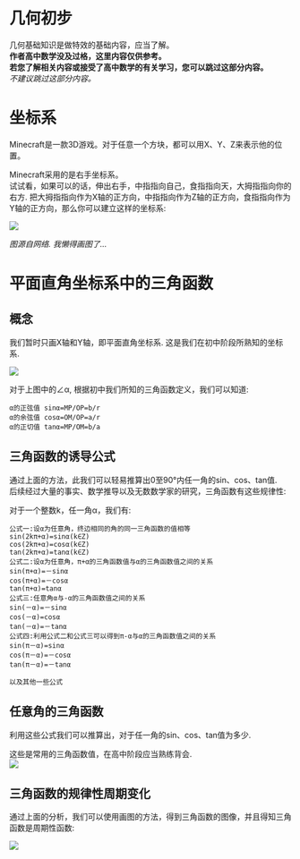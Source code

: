 # 几何初步

几何基础知识是做特效的基础内容，应当了解。  
**作者高中数学没及过格，这里内容仅供参考。**  
**若您了解相关内容或接受了高中数学的有关学习，您可以跳过这部分内容。**  
*不建议跳过这部分内容。*  

# 坐标系
Minecraft是一款3D游戏。对于任意一个方块，都可以用X、Y、Z来表示他的位置。  

Minecraft采用的是右手坐标系。  
试试看，如果可以的话，伸出右手，中指指向自己，食指指向天，大拇指指向你的右方. 把大拇指指向作为X轴的正方向，中指指向作为Z轴的正方向，食指指向作为Y轴的正方向，那么你可以建立这样的坐标系:  

![](https://i.loli.net/2019/07/10/5d25616d9cab049683.jpg)

*图源自网络. 我懒得画图了...*

# 平面直角坐标系中的三角函数
## 概念
我们暂时只画X轴和Y轴，即平面直角坐标系. 这是我们在初中阶段所熟知的坐标系.  

![](https://i.loli.net/2019/07/10/5d2562dfc0baa82701.jpg)

对于上图中的∠α, 根据初中我们所知的三角函数定义，我们可以知道:  
```
α的正弦值 sinα=MP/OP=b/r
α的余弦值 cosα=OM/OP=a/r
α的正切值 tanα=MP/OM=b/a
```

## 三角函数的诱导公式
通过上面的方法，此我们可以轻易推算出0至90°内任一角的sin、cos、tan值.  
后续经过大量的事实、数学推导以及无数数学家的研究，三角函数有这些规律性:  

对于一个整数k，任一角α，我们有:  
```
公式一:设α为任意角，终边相同的角的同一三角函数的值相等
sin(2kπ+α)=sinα(k∈Z)
cos(2kπ+α)=cosα(k∈Z)
tan(2kπ+α)=tanα(k∈Z)
公式二:设α为任意角，π+α的三角函数值与α的三角函数值之间的关系
sin(π+α)=－sinα
cos(π+α)=－cosα
tan(π+α)=tanα
公式三:任意角α与-α的三角函数值之间的关系
sin(－α)=－sinα
cos(－α)=cosα
tan(－α)=－tanα
公式四:利用公式二和公式三可以得到π-α与α的三角函数值之间的关系
sin(π－α)=sinα
cos(π－α)=－cosα
tan(π－α)=－tanα

以及其他一些公式
``` 

## 任意角的三角函数
利用这些公式我们可以推算出，对于任一角的sin、cos、tan值为多少.  

这些是常用的三角函数值，在高中阶段应当熟练背会.  
![](https://i.loli.net/2019/07/12/5d28a08b1240b19931.jpg)

## 三角函数的规律性周期变化

通过上面的分析，我们可以使用画图的方法，得到三角函数的图像，并且得知三角函数是周期性函数:  

![](https://i.loli.net/2019/07/12/5d28a1205777565750.jpg)

